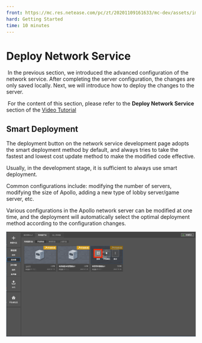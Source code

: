 ```yaml
--- 
front: https://mc.res.netease.com/pc/zt/20201109161633/mc-dev/assets/img/bushujieshao.32a5d8c3.png 
hard: Getting Started 
time: 10 minutes 
--- 
```


# Deploy Network Service 

​ In the previous section, we introduced the advanced configuration of the network service. After completing the server configuration, the changes are only saved locally. Next, we will introduce how to deploy the changes to the server. 

​ For the content of this section, please refer to the **Deploy Network Service** section of the [Video Tutorial](https://cc.163.com/act/m/daily/iframeplayer/?id=5faa58dc5655da63cc2d8a5d) 

## Smart Deployment 

The deployment button on the network service development page adopts the smart deployment method by default, and always tries to take the fastest and lowest cost update method to make the modified code effective.

Usually, in the development stage, it is sufficient to always use smart deployment. 

Common configurations include: modifying the number of servers, modifying the size of Apollo, adding a new type of lobby server/game server, etc. 

Various configurations in the Apollo network server can be modified at one time, and the deployment will automatically select the optimal deployment method according to the configuration changes. 

![](./images/bushujieshao.png) 
